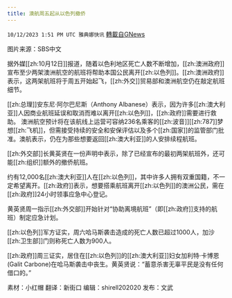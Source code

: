 ```yaml
---
title: 澳航周五起从以色列撤侨
---
```

`10/12/2023 1:51 PM UTC 雅典娜快讯` [轉載自GNews](https://gnews.org/articles/1824491)



图片来源：SBS中文

据外媒[[zh:10月12日]]报道，随着以色利地区死亡人数不断增加，[[zh:澳洲政府]]宣布至少两架澳洲航空的航班将帮助本国公民离开[[zh:以色列]]。[[zh:澳洲政府]]表示，这两架航班将于周五开始起飞，[[zh:外交]]贸易部和澳洲航空仍在敲定航班细节。

[[zh:总理]]安东尼·阿尔巴尼斯（Anthony Albanese）表示，因为许多[[zh:澳大利亚]]人因商业航班延误和取消而难以离开[[zh:以色列]]，[[zh:政府]]需要进行救助。
澳洲航空预计将在该航线上运营可容纳236名乘客的[[zh:波音]][[zh:787]]梦想[[zh:飞机]]，但需接受持续的安全和安保评估以及多个[[zh:国家]]的监管部门批准。澳航表示，仍在为那些想要返回[[zh:澳大利亚]]的人安排续程航班。

[[zh:外交部]]长黄英贤在一份声明中表示，除了已经宣布的最初两架航班外，还可能[[zh:组织]]额外的撤侨航班。

约有12,000名[[zh:澳大利亚]]人在[[zh:以色列]]，其中许多人拥有双重国籍，不一定希望离开。[[zh:政府]]表示，想要搭乘航班离开[[zh:以色列]]的澳洲公民，需在[[zh:政府]]24小时领事应急中心登记。

黄英贤周一指示[[zh:外交部]]开始针对“协助离境航班”（即[[zh:政府]]支持的航班）制定应急计划。

[[zh:以色列]]军方证实，周六哈马斯袭击造成的死亡人数已超过1000人，加沙[[zh:卫生部]]门则称死亡人数为900人。

[[zh:政府]]周三证实，居住在[[zh:以色列]]的[[zh:澳大利亚]]妇女加利特·卡博恩(Galit Carbone)在哈马斯袭击中丧生。黄英贤说：“蓄意杀害无辜平民是没有任何借口的。”


素材：小红帽     翻译：新街口    编辑：shirell202020    发布：文武
